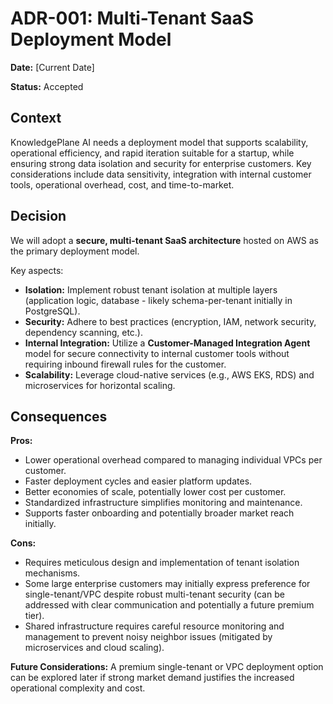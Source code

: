 # ADR-001: Multi-Tenant SaaS Deployment Model

**Date:** [Current Date]

**Status:** Accepted

## Context

KnowledgePlane AI needs a deployment model that supports scalability, operational efficiency, and rapid iteration suitable for a startup, while ensuring strong data isolation and security for enterprise customers. Key considerations include data sensitivity, integration with internal customer tools, operational overhead, cost, and time-to-market.

## Decision

We will adopt a **secure, multi-tenant SaaS architecture** hosted on AWS as the primary deployment model.

Key aspects:
*   **Isolation:** Implement robust tenant isolation at multiple layers (application logic, database - likely schema-per-tenant initially in PostgreSQL).
*   **Security:** Adhere to best practices (encryption, IAM, network security, dependency scanning, etc.).
*   **Internal Integration:** Utilize a **Customer-Managed Integration Agent** model for secure connectivity to internal customer tools without requiring inbound firewall rules for the customer.
*   **Scalability:** Leverage cloud-native services (e.g., AWS EKS, RDS) and microservices for horizontal scaling.

## Consequences

**Pros:**
*   Lower operational overhead compared to managing individual VPCs per customer.
*   Faster deployment cycles and easier platform updates.
*   Better economies of scale, potentially lower cost per customer.
*   Standardized infrastructure simplifies monitoring and maintenance.
*   Supports faster onboarding and potentially broader market reach initially.

**Cons:**
*   Requires meticulous design and implementation of tenant isolation mechanisms.
*   Some large enterprise customers may initially express preference for single-tenant/VPC despite robust multi-tenant security (can be addressed with clear communication and potentially a future premium tier).
*   Shared infrastructure requires careful resource monitoring and management to prevent noisy neighbor issues (mitigated by microservices and cloud scaling).

**Future Considerations:**
A premium single-tenant or VPC deployment option can be explored later if strong market demand justifies the increased operational complexity and cost. 